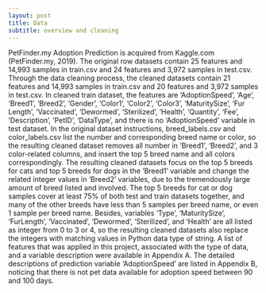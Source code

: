 ```yaml
---
layout: post
title: Data
subtitle: overview and cleaning
---
```


PetFinder.my Adoption Prediction is acquired from Kaggle.com (PetFinder.my, 2019). The original row datasets contain 25 features and 14,993 samples in train.csv and 24 features and 3,972 samples in test.csv. Through the data cleaning process, the cleaned datasets contain 21 features and 14,993 samples in train.csv and 20 features and 3,972 samples in test.csv. In cleaned train dataset, the features are ‘AdoptionSpeed’, ‘Age’, ‘Breed1’, ‘Breed2’, ‘Gender’, ‘Color1’, ‘Color2’, ‘Color3’, ‘MaturitySize’, ‘Fur Length’, ‘Vaccinated’, ‘Dewormed’, ‘Sterilized’, ‘Health’, ‘Quantity’, ‘Fee’, ‘Description’, ‘PetID’, ‘DataType’, and there is no ‘AdoptionSpeed’ variable in test dataset. In the original dataset instructions, breed_labels.csv and color_labels.csv list the number and corresponding breed name or color, so the resulting cleaned dataset removes all number in ‘Breed1’, ‘Breed2’, and 3 color-related columns, and insert the top 5 breed name and all colors correspondingly. The resulting cleaned datasets focus on the top 5 breeds for cats and top 5 breeds for dogs in the ‘Breed1’ variable and change the related integer values in ‘Breed2’ variables, due to the tremendously large amount of breed listed and involved. The top 5 breeds for cat or dog samples cover at least 75% of both test and train datasets together, and many of the other breeds have less than 5 samples per breed name, or even 1 sample per breed name. Besides, variables ‘Type’, ‘MaturitySize’, ‘FurLength’, ‘Vaccinated’, ‘Dewormed’, ‘Sterilized’, and ‘Health’ are all listed as integer from 0 to 3 or 4, so the resulting cleaned datasets also replace the integers with matching values in Python data type of string. A list of features that was applied in this project, associated with the type of data, and a variable description were available in Appendix A. The detailed descriptions of prediction variable ‘AdoptionSpeed’ are listed in Appendix B, noticing that there is not pet data available for adoption speed between 90 and 100 days.

